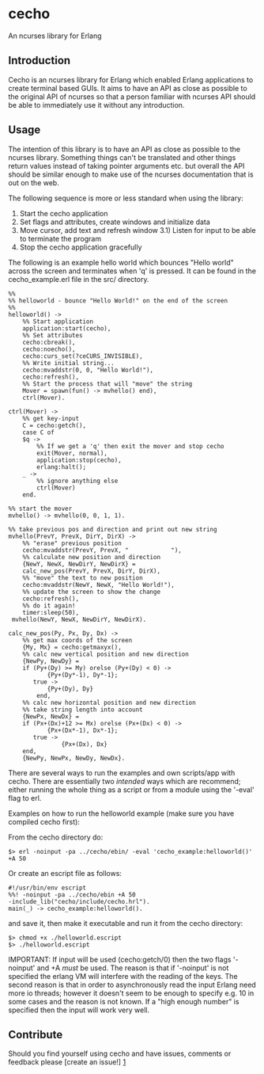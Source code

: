 cecho
=====
An ncurses library for Erlang

Introduction
------------
Cecho is an ncurses library for Erlang which enabled Erlang applications to create terminal based GUIs. It aims to have an API as close as possible to the original API of ncurses so that a person familiar with ncurses API should be able to immediately use it without any introduction.

Usage
-----
The intention of this library is to have an API as close as possible to the ncurses library. Something things can't be translated and other things return values instead of taking pointer arguments etc. but overall the API should be similar enough to make use of the ncurses documentation that is out on the web.

The following sequence is more or less standard when using the library:
1) Start the cecho application
2) Set flags and attributes, create windows and initialize data
3) Move cursor, add text and refresh window
3.1) Listen for input to be able to terminate the program
4) Stop the cecho application gracefully

The following is an example hello world which bounces "Hello world" across the screen and terminates when 'q' is pressed. It can be found in the cecho_example.erl file in the src/ directory.

    %%
    %% helloworld - bounce "Hello World!" on the end of the screen
    %%
    helloworld() ->
        %% Start application
    	application:start(cecho),
    	%% Set attributes
    	cecho:cbreak(),
    	cecho:noecho(),
    	cecho:curs_set(?ceCURS_INVISIBLE),
    	%% Write initial string...
    	cecho:mvaddstr(0, 0, "Hello World!"),
    	cecho:refresh(),
    	%% Start the process that will "move" the string
    	Mover = spawn(fun() -> mvhello() end),
    	ctrl(Mover).

    ctrl(Mover) ->
        %% get key-input
    	C = cecho:getch(),
    	case C of
	    $q -> 
	        %% If we get a 'q' then exit the mover and stop cecho
	    	exit(Mover, normal),
	    	application:stop(cecho),
	    	erlang:halt();
	    _ ->
	        %% ignore anything else
	        ctrl(Mover)
        end.

    %% start the mover
    mvhello() -> mvhello(0, 0, 1, 1).

    %% take previous pos and direction and print out new string
    mvhello(PrevY, PrevX, DirY, DirX) ->
        %% "erase" previous position
    	cecho:mvaddstr(PrevY, PrevX, "            "),
    	%% calculate new position and direction
    	{NewY, NewX, NewDirY, NewDirX} =
	    calc_new_pos(PrevY, PrevX, DirY, DirX),
    	%% "move" the text to new position
    	cecho:mvaddstr(NewY, NewX, "Hello World!"),
    	%% update the screen to show the change
    	cecho:refresh(),
    	%% do it again!
    	timer:sleep(50),
   	 mvhello(NewY, NewX, NewDirY, NewDirX).

    calc_new_pos(Py, Px, Dy, Dx) ->
        %% get max coords of the screen
        {My, Mx} = cecho:getmaxyx(),
        %% calc new vertical position and new direction
        {NewPy, NewDy} =
	    if (Py+(Dy) >= My) orelse (Py+(Dy) < 0) ->
	           {Py+(Dy*-1), Dy*-1};
	       true ->
	           {Py+(Dy), Dy}
            end,
        %% calc new horizontal position and new direction
    	%% take string length into account
    	{NewPx, NewDx} =
	    if (Px+(Dx)+12 >= Mx) orelse (Px+(Dx) < 0) ->
	           {Px+(Dx*-1), Dx*-1};
	       true ->
                   {Px+(Dx), Dx}
	    end,
        {NewPy, NewPx, NewDy, NewDx}.

There are several ways to run the examples and own scripts/app with cecho. There are essentially two _intended_ ways which are recommend; either running the whole thing as a script or from a module using the '-eval' flag to erl.

Examples on how to run the helloworld example (make sure you have compiled cecho first):

From the cecho directory do:

    $> erl -noinput -pa ../cecho/ebin/ -eval 'cecho_example:helloworld()' +A 50

Or create an escript file as follows:
   
    #!/usr/bin/env escript
    %%! -noinput -pa ../cecho/ebin +A 50
    -include_lib("cecho/include/cecho.hrl").
    main(_) -> cecho_example:helloworld().

and save it, then make it executable and run it from the cecho directory:

    $> chmod +x ./helloworld.escript
    $> ./helloworld.escript

IMPORTANT:
If input will be used (cecho:getch/0) then the two flags '-noinput' and +A <N> _must_ be used. The reason is that if '-noinput' is not specified the erlang VM will interfere with the reading of the keys. The second reason is that in order to asynchronously read the input Erlang need more io threads; however it doesn't seem to be enough to specify e.g. 10 in some cases and the reason is not known. If a "high enough number" is specified then the input will work very well.


Contribute
----------
Should you find yourself using cecho and have issues, comments or feedback please [create an issue!] [1]

[1]: http://github.com/mazenharake/cecho/issues "cecho issues"
